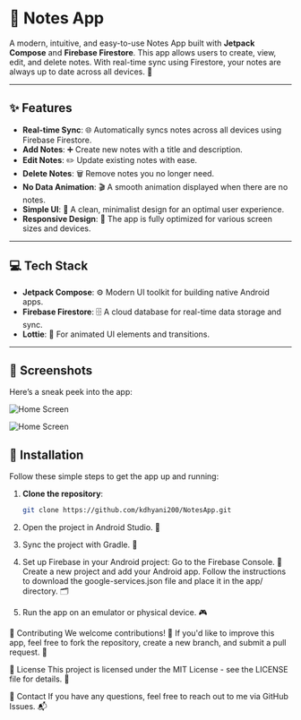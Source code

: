 # 📝 **Notes App** 

A modern, intuitive, and easy-to-use Notes App built with **Jetpack Compose** and **Firebase Firestore**. This app allows users to create, view, edit, and delete notes. With real-time sync using Firestore, your notes are always up to date across all devices. 🔄

---

## ✨ Features

- **Real-time Sync**: 🌐 Automatically syncs notes across all devices using Firebase Firestore.
- **Add Notes**: ➕ Create new notes with a title and description.
- **Edit Notes**: ✏️ Update existing notes with ease.
- **Delete Notes**: 🗑️ Remove notes you no longer need.
- **No Data Animation**: 🎬 A smooth animation displayed when there are no notes.
- **Simple UI**: 🎨 A clean, minimalist design for an optimal user experience.
- **Responsive Design**: 📱 The app is fully optimized for various screen sizes and devices.

---

## 💻 Tech Stack

- **Jetpack Compose**: ⚙️ Modern UI toolkit for building native Android apps.
- **Firebase Firestore**: 🗄️ A cloud database for real-time data storage and sync.
- **Lottie**: 💫 For animated UI elements and transitions.

---

## 📸 Screenshots

Here’s a sneak peek into the app:

![Home Screen](screenshots/home_screen.png)

![Home Screen](screenshots/home_screen.png)

## 🚀 Installation

Follow these simple steps to get the app up and running:

1. **Clone the repository**:
   ```bash
   git clone https://github.com/kdhyani200/NotesApp.git

2. Open the project in Android Studio. 📱

3. Sync the project with Gradle. 🔄

4. Set up Firebase in your Android project:
    Go to the Firebase Console. 🌟
    Create a new project and add your Android app.
    Follow the instructions to download the google-services.json file and place it in the app/ directory. 🗂️
5. Run the app on an emulator or physical device. 🎮

🤝 Contributing
We welcome contributions! 🎉 If you'd like to improve this app, feel free to fork the repository, create a new branch, and submit a pull request. 🔄

📜 License
This project is licensed under the MIT License - see the LICENSE file for details. 📑

📧 Contact
If you have any questions, feel free to reach out to me via GitHub Issues. 📬
